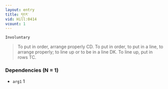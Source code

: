 ```yaml
---
layout: entry
title: དངར་
vid: Hill:0414
vcount: 1
---
```

`Involuntary` 
> To put in order, arrange properly CD\.
 To put in order, to put in a line, to arrange properly; to line up or to be in a line DK\.
To line up, put in rows TC\.

### Dependencies (N = 1)
* `arg1` 1


